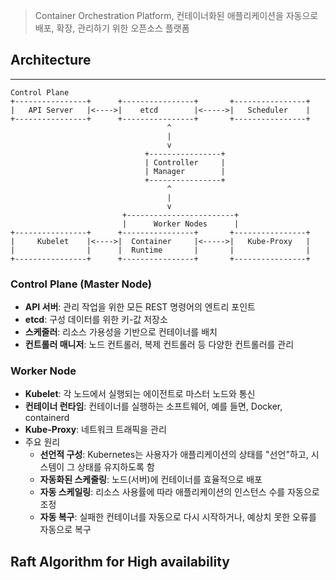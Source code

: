 >Container Orchestration Platform, 컨테이너화된 애플리케이션을 자동으로 배포, 확장, 관리하기 위한 오픈소스 플랫폼

## Architecture
---
```
Control Plane
+----------------+      +----------------+       +----------------+
|   API Server   |<---->|    etcd        |<----->|   Scheduler    |
+----------------+      +----------------+       +----------------+
                                   ^
                                   |
                                   v
                              +----------------+
                              | Controller     |
                              | Manager        |
                              +----------------+
                                   ^
                                   |
                                   v
                         +------------------------+
                         |      Worker Nodes      |
+----------------+      +----------------+       +----------------+
|     Kubelet    |<---->|  Container     |<----->|   Kube-Proxy   |
|                |      |  Runtime       |       |                |
+----------------+      +----------------+       +----------------+
```
### Control Plane (Master Node)
- **API 서버**: 관리 작업을 위한 모든 REST 명령어의 엔트리 포인트
- **etcd**: 구성 데이터를 위한 키-값 저장소
- **스케줄러**: 리소스 가용성을 기반으로 컨테이너를 배치
- **컨트롤러 매니저**: 노드 컨트롤러, 복제 컨트롤러 등 다양한 컨트롤러를 관리
### Worker Node
- **Kubelet**: 각 노드에서 실행되는 에이전트로 마스터 노드와 통신
- **컨테이너 런타임**: 컨테이너를 실행하는 소프트웨어, 예를 들면, Docker, containerd
- **Kube-Proxy**: 네트워크 트래픽을 관리
- 주요 원리
    - **선언적 구성**: Kubernetes는 사용자가 애플리케이션의 상태를 "선언"하고, 시스템이 그 상태를 유지하도록 함
    - **자동화된 스케줄링**: 노드(서버)에 컨테이너를 효율적으로 배포
    - **자동 스케일링**: 리소스 사용률에 따라 애플리케이션의 인스턴스 수를 자동으로 조정
    - **자동 복구**: 실패한 컨테이너를 자동으로 다시 시작하거나, 예상치 못한 오류를 자동으로 복구
## Raft Algorithm for High availability